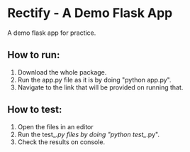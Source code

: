 # Rectify - A Demo Flask App
A demo flask app for practice.

## How to run:

1. Download the whole package.
2. Run the app.py file as it is by doing "python app.py".
3. Navigate to the link that will be provided on running that.

## How to test:

1. Open the files in an editor
2. Run the test_*.py files by doing "python test_*.py".
3. Check the results on console.
